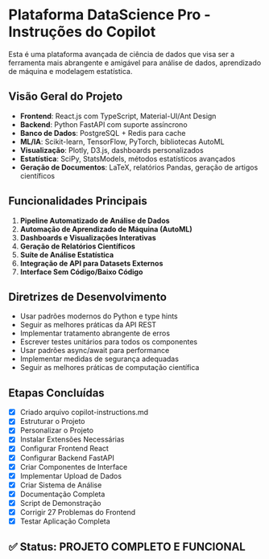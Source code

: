 # Plataforma DataScience Pro - Instruções do Copilot

Esta é uma plataforma avançada de ciência de dados que visa ser a ferramenta mais abrangente e amigável para análise de dados, aprendizado de máquina e modelagem estatística.

## Visão Geral do Projeto
- **Frontend**: React.js com TypeScript, Material-UI/Ant Design
- **Backend**: Python FastAPI com suporte assíncrono
- **Banco de Dados**: PostgreSQL + Redis para cache
- **ML/IA**: Scikit-learn, TensorFlow, PyTorch, bibliotecas AutoML
- **Visualização**: Plotly, D3.js, dashboards personalizados
- **Estatística**: SciPy, StatsModels, métodos estatísticos avançados
- **Geração de Documentos**: LaTeX, relatórios Pandas, geração de artigos científicos

## Funcionalidades Principais
1. **Pipeline Automatizado de Análise de Dados**
2. **Automação de Aprendizado de Máquina (AutoML)**
3. **Dashboards e Visualizações Interativas**
4. **Geração de Relatórios Científicos**
5. **Suíte de Análise Estatística**
6. **Integração de API para Datasets Externos**
7. **Interface Sem Código/Baixo Código**

## Diretrizes de Desenvolvimento
- Usar padrões modernos do Python e type hints
- Seguir as melhores práticas da API REST
- Implementar tratamento abrangente de erros
- Escrever testes unitários para todos os componentes
- Usar padrões async/await para performance
- Implementar medidas de segurança adequadas
- Seguir as melhores práticas de computação científica

## Etapas Concluídas
- [x] Criado arquivo copilot-instructions.md
- [x] Estruturar o Projeto
- [x] Personalizar o Projeto
- [x] Instalar Extensões Necessárias
- [x] Configurar Frontend React
- [x] Configurar Backend FastAPI
- [x] Criar Componentes de Interface
- [x] Implementar Upload de Dados
- [x] Criar Sistema de Análise
- [x] Documentação Completa
- [x] Script de Demonstração
- [x] Corrigir 27 Problemas do Frontend
- [x] Testar Aplicação Completa

## ✅ Status: PROJETO COMPLETO E FUNCIONAL
